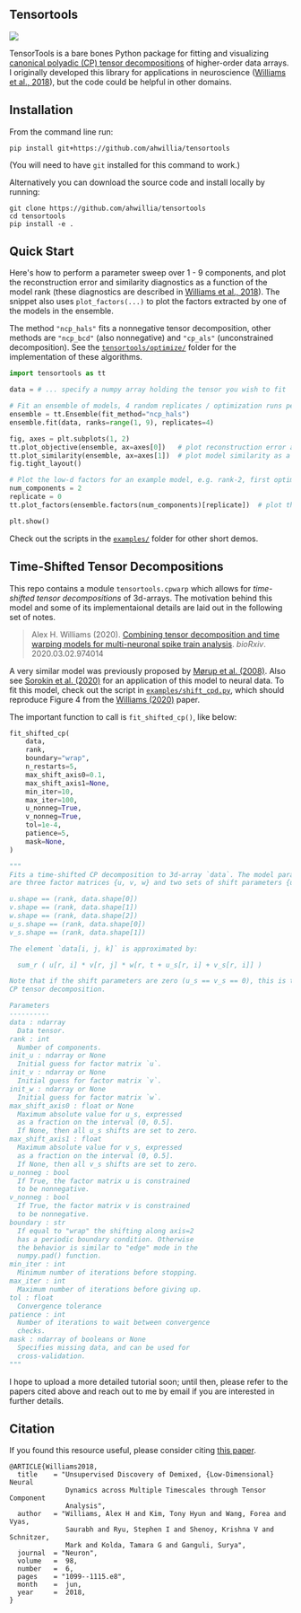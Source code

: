 Tensortools
-----------
[![][license-img]][license-url]

[license-img]: https://img.shields.io/github/license/mashape/apistatus.svg
[license-url]: https://github.com/ahwillia/tensortools/blob/master/LICENSE.md


TensorTools is a bare bones Python package for fitting and visualizing [canonical polyadic (CP) tensor decompositions](https://en.wikipedia.org/wiki/Tensor_rank_decomposition) of higher-order data arrays. I originally developed this library for applications in neuroscience ([Williams et al., 2018](https://doi.org/10.1016/j.neuron.2018.05.015)), but the code could be helpful in other domains.

Installation
------------

From the command line run:

```
pip install git+https://github.com/ahwillia/tensortools
```

(You will need to have `git` installed for this command to work.)

Alternatively you can download the source code and install locally by running:

```
git clone https://github.com/ahwillia/tensortools
cd tensortools
pip install -e .
```

Quick Start
------------

Here's how to perform a parameter sweep over 1 - 9 components, and plot the reconstruction error and similarity diagnostics as a function of the model rank (these diagnostics are described in [Williams et al., 2018](https://doi.org/10.1016/j.neuron.2018.05.015)). The snippet also uses `plot_factors(...)` to plot the factors extracted by one of the models in the ensemble.

The method `"ncp_hals"` fits a nonnegative tensor decomposition, other methods are `"ncp_bcd"` (also nonnegative) and `"cp_als"` (unconstrained decomposition). See the [`tensortools/optimize/`](/tensortools/optimize) folder for the implementation of these algorithms.


```python
import tensortools as tt

data = # ... specify a numpy array holding the tensor you wish to fit

# Fit an ensemble of models, 4 random replicates / optimization runs per model rank
ensemble = tt.Ensemble(fit_method="ncp_hals")
ensemble.fit(data, ranks=range(1, 9), replicates=4)

fig, axes = plt.subplots(1, 2)
tt.plot_objective(ensemble, ax=axes[0])   # plot reconstruction error as a function of num components.
tt.plot_similarity(ensemble, ax=axes[1])  # plot model similarity as a function of num components.
fig.tight_layout()

# Plot the low-d factors for an example model, e.g. rank-2, first optimization run / replicate.
num_components = 2
replicate = 0
tt.plot_factors(ensemble.factors(num_components)[replicate])  # plot the low-d factors

plt.show()
```

Check out the scripts in the [`examples/`](/examples) folder for other short demos.

Time-Shifted Tensor Decompositions
----------------------------------

This repo contains a module `tensortools.cpwarp` which allows for *time-shifted tensor decompositions* of 3d-arrays. The motivation behind this model and some of its implementaional details are laid out in the following set of notes.

>  Alex H. Williams (2020). [Combining tensor decomposition and time warping models for multi-neuronal spike train analysis](https://doi.org/10.1101/2020.03.02.974014). *bioRxiv*. 2020.03.02.974014

A very similar model was previously proposed by [Mørup et al. (2008)](https://doi.org/10.1016/j.neuroimage.2008.05.062). Also see [Sorokin et al. (2020)](https://doi.org/10.1101/2020.03.04.976688) for an application of this model to neural data.
To fit this model, check out the script in [`examples/shift_cpd.py`](./examples/shift_cpd.py), which should reproduce Figure 4 from the [Williams (2020)](https://doi.org/10.1101/2020.03.02.974014) paper.

The important function to call is `fit_shifted_cp()`, like below:

```python
fit_shifted_cp(
    data,
    rank,
    boundary="wrap",
    n_restarts=5,
    max_shift_axis0=0.1,
    max_shift_axis1=None,
    min_iter=10,
    max_iter=100,
    u_nonneg=True,
    v_nonneg=True,
    tol=1e-4,
    patience=5,
    mask=None,
)

"""
Fits a time-shifted CP decomposition to 3d-array `data`. The model parameters
are three factor matrices {u, v, w} and two sets of shift parameters {u_s, v_s}.

u.shape == (rank, data.shape[0])
v.shape == (rank, data.shape[1])
w.shape == (rank, data.shape[2])
u_s.shape == (rank, data.shape[0])
v_s.shape == (rank, data.shape[1])

The element `data[i, j, k]` is approximated by:

  sum_r ( u[r, i] * v[r, j] * w[r, t + u_s[r, i] + v_s[r, i]] )

Note that if the shift parameters are zero (u_s == v_s == 0), this is the typical
CP tensor decomposition.

Parameters
----------
data : ndarray
  Data tensor.
rank : int
  Number of components.
init_u : ndarray or None
  Initial guess for factor matrix `u`.
init_v : ndarray or None
  Initial guess for factor matrix `v`.
init_w : ndarray or None
  Initial guess for factor matrix `w`.
max_shift_axis0 : float or None
  Maximum absolute value for u_s, expressed
  as a fraction on the interval (0, 0.5].
  If None, then all u_s shifts are set to zero.
max_shift_axis1 : float
  Maximum absolute value for v_s, expressed
  as a fraction on the interval (0, 0.5].
  If None, then all v_s shifts are set to zero.
u_nonneg : bool
  If True, the factor matrix u is constrained
  to be nonnegative.
v_nonneg : bool
  If True, the factor matrix v is constrained
  to be nonnegative.
boundary : str
  If equal to "wrap" the shifting along axis=2
  has a periodic boundary condition. Otherwise
  the behavior is similar to "edge" mode in the
  numpy.pad() function.
min_iter : int
  Minimum number of iterations before stopping.
max_iter : int
  Maximum number of iterations before giving up.
tol : float
  Convergence tolerance
patience : int
  Number of iterations to wait between convergence
  checks.
mask : ndarray of booleans or None
  Specifies missing data, and can be used for
  cross-validation.
"""
```

I hope to upload a more detailed tutorial soon; until then, please refer to the papers cited above and reach out to me by email if you are interested in further details.

Citation
--------

If you found this resource useful, please consider citing [this paper](https://doi.org/10.1016/j.neuron.2018.05.015).

```
@ARTICLE{Williams2018,
  title    = "Unsupervised Discovery of Demixed, {Low-Dimensional} Neural
              Dynamics across Multiple Timescales through Tensor Component
              Analysis",
  author   = "Williams, Alex H and Kim, Tony Hyun and Wang, Forea and Vyas,
              Saurabh and Ryu, Stephen I and Shenoy, Krishna V and Schnitzer,
              Mark and Kolda, Tamara G and Ganguli, Surya",
  journal  = "Neuron",
  volume   =  98,
  number   =  6,
  pages    = "1099--1115.e8",
  month    =  jun,
  year     =  2018,
}
```
